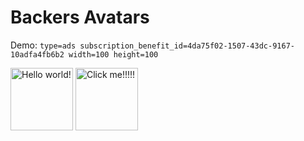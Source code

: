# Backers Avatars

Demo: `type=ads subscription_benefit_id=4da75f02-1507-43dc-9167-10adfa4fb6b2 width=100 height=100`

<!-- POLAR type=ads id=golgnjnd subscription_benefit_id=4da75f02-1507-43dc-9167-10adfa4fb6b2 width=100 height=100 -->

<a href="https://polar.sh/zegl"><picture><source media="(prefers-color-scheme: dark)" srcset="https://polar.sh/embed/ad?id=94c1676c-db08-4489-b4b4-e25beadf2542&dark=1"><img src="https://polar.sh/embed/ad?id=94c1676c-db08-4489-b4b4-e25beadf2542" alt="Hello world!" height="100" width="100" /></picture></a>
<a href="https://www.youtube.com/watch?v=dQw4w9WgXcQ"><picture><img src="https://polar.sh/embed/ad?id=63f3a3cc-54ae-45e9-987a-7174364d234e" alt="Click me!!!!!" height="100" width="100" /></picture></a>

<!-- POLAR-END id=golgnjnd -->
